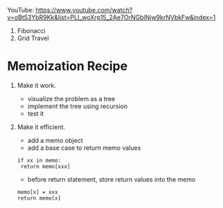 YouTube: https://www.youtube.com/watch?v=oBt53YbR9Kk&list=PLI_woXrp15_2Ae7OrNGblNjw9krNVbkFw&index=1

1. Fibonacci
2. Grid Travel

# Memoization Recipe

1. Make it work.
   - visualize the problem as a tree
   - implement the tree using recursion
   - test it
2. Make it efficient.

   - add a memo object
   - add a base case to return memo values

   ```
   if xx in memo:
    return memo[xxx]
   ```

   - before return statement, store return values into the memo

   ```
   memo[x] = xxx
   return memo[x]
   ```
